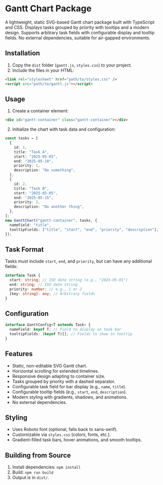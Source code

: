 # Gantt Chart Package

A lightweight, static SVG-based Gantt chart package built with TypeScript and CSS. Displays tasks grouped by priority with tooltips and a modern design. Supports arbitrary task fields with configurable display and tooltip fields. No external dependencies, suitable for air-gapped environments.

## Installation

1. Copy the `dist` folder (`gantt.js`, `styles.css`) to your project.
2. Include the files in your HTML:

```html
<link rel="stylesheet" href="path/to/styles.css" />
<script src="path/to/gantt.js"></script>
```

## Usage

1. Create a container element:

```html
<div id="gantt-container" class="gantt-container"></div>
```

2. Initialize the chart with task data and configuration:

```ts
const tasks = [
  {
    id: 1,
    title: "Task A",
    start: "2025-05-01",
    end: "2025-05-10",
    priority: 1,
    description: "Do something",
  },
  {
    id: 2,
    title: "Task B",
    start: "2025-05-05",
    end: "2025-05-15",
    priority: 2,
    description: "Do another thing",
  },
];
new GanttChart("gantt-container", tasks, {
  nameField: "title",
  tooltipFields: ["title", "start", "end", "priority", "description"],
});
```

## Task Format

Tasks must include `start`, `end`, and `priority`, but can have any additional fields:

```ts
interface Task {
  start: string; // ISO date string (e.g., "2025-05-01")
  end: string; // ISO date string
  priority: number; // e.g., 1 or 2
  [key: string]: any; // Arbitrary fields
}
```

## Configuration

```ts
interface GanttConfig<T extends Task> {
  nameField: keyof T; // Field to display on task bar
  tooltipFields: (keyof T)[]; // Fields to show in tooltip
}
```

## Features

- Static, non-editable SVG Gantt chart.
- Horizontal scrolling for extended timelines.
- Responsive design adapting to container size.
- Tasks grouped by priority with a dashed separator.
- Configurable task field for bar display (e.g., `name`, `title`).
- Configurable tooltip fields (e.g., `start`, `end`, `description`).
- Modern styling with gradients, shadows, and animations.
- No external dependencies.

## Styling

- Uses Roboto font (optional, falls back to sans-serif).
- Customizable via `styles.css` (colors, fonts, etc.).
- Gradient-filled task bars, hover animations, and smooth tooltips.

## Building from Source

1. Install dependencies: `npm install`
2. Build: `npm run build`
3. Output is in `dist/`.
